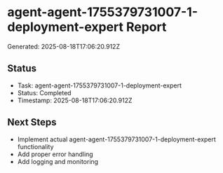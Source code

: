 # agent-agent-1755379731007-1-deployment-expert Report

Generated: 2025-08-18T17:06:20.912Z

## Status
- Task: agent-agent-1755379731007-1-deployment-expert
- Status: Completed
- Timestamp: 2025-08-18T17:06:20.912Z

## Next Steps
- Implement actual agent-agent-1755379731007-1-deployment-expert functionality
- Add proper error handling
- Add logging and monitoring
